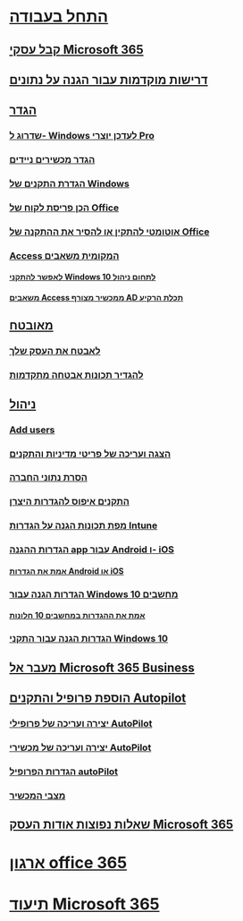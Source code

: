 # [התחל בעבודה](microsoft-365-business-overview.md)
## [קבל עסקי Microsoft 365](sign-up.md)
## [דרישות מוקדמות עבור הגנה על נתונים](pre-requisites-for-data-protection.md)
## [הגדר](set-up.md)
### [שדרוג ל- Windows לעדכן יוצרי Pro](upgrade-to-windows-pro-creators-update.md)
### [הגדר מכשירים ניידים](set-up-mobile-devices.md)
### [הגדרת התקנים של Windows](set-up-windows-devices.md)
### [הכן פריסת לקוח של Office](prepare-for-office-client-deployment.md)
### [אוטומטי להתקין או להסיר את ההתקנה של Office](auto-install-or-uninstall-office.md)
### [Access המקומית משאבים]()
#### [לאפשר להתקני Windows 10 לתחום ניהול](manage-windows-devices.md)
#### [משאבים Access ממכשיר מצורף AD תכלת הרקיע](access-resources.md)
## [מאובטח](security-features.md)
### [לאבטח את העסק שלך](/Office365/Admin/security-and-compliance/secure-your-business-data?toc=/microsoft-365/business/toc.json&bc=/microsoft-365/business/breadcrumb/toc.json)
### [להגדיר תכונות אבטחה מתקדמות](set-up-advanced-security.md)
## [ניהול](manage.md)
### [Add users](add-users-m365b.md)
### [הצגה ועריכה של פריטי מדיניות והתקנים](view-policies-and-devices.md)
### [הסרת נתוני החברה](remove-company-data.md)
### [התקנים איפוס להגדרות היצרן](reset-devices-to-factory-settings.md)
### [מפת תכונות הגנה על הגדרות Intune](map-protection-features-to-intune-settings.md)
### [הגדרות ההגנה app עבור Android ו- iOS](app-protection-settings-for-android-and-ios.md)
#### [אמת את הגדרות Android או iOS](validate-settings-on-android-or-ios.md)
### [הגדרות הגנה עבור Windows 10 מחשבים](protection-settings-for-windows-10-pcs.md)
#### [אמת את ההגדרות במחשבים 10 חלונות](validate-settings-on-windows-10-pcs.md)
### [הגדרות הגנה עבור התקני Windows 10](protection-settings-for-windows-10-devices.md)
## [מעבר אל Microsoft 365 Business](migrate-to-microsoft-365-business.md)
## [הוספת פרופיל והתקנים Autopilot](add-autopilot-devices-and-profile.md)
### [יצירה ועריכה של פרופילי AutoPilot](create-and-edit-autopilot-profiles.md)
### [יצירה ועריכה של מכשירי AutoPilot](create-and-edit-autopilot-devices.md)
### [הגדרות הפרופיל autoPilot](autopilot-profile-settings.md)
### [מצבי המכשיר](device-states.md)
## [שאלות נפוצות אודות העסק Microsoft 365](support/microsoft-365-business-faqs.md)
# [ארגון office 365](https://docs.microsoft.com/office365/enterprise)
# [תיעוד Microsoft 365](https://docs.microsoft.com/microsoft-365)